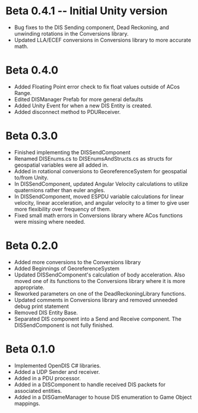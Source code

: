 # Beta 0.4.1 -- Initial Unity version

- Bug fixes to the DIS Sending component, Dead Reckoning, and unwinding rotations in the Conversions library.
- Updated LLA/ECEF conversions in Conversions library to more accurate math.

# Beta 0.4.0

- Added Floating Point error check to fix float values outside of ACos Range.
- Edited DISManager Prefab for more general defaults
- Added Unity Event for when a new DIS Entity is created.
- Added disconnect method to PDUReceiver.

# Beta 0.3.0

- Finished implementing the DISSendComponent
- Renamed DISEnums.cs to DISEnumsAndStructs.cs as structs for geospatial variables were all added in. 
- Added in rotational conversions to GeoreferenceSystem for geospatial to/from Unity. 
- In DISSendComponent, updated Angular Velocity calculations to utilize quaternions rather than euler angles. 
- In DISSendComponent, moved ESPDU variable calculations for linear velocity, linear acceleration, and angular velocity to a timer to give user more flexibility over frequency of them. 
- Fixed small math errors in Conversions library where ACos functions were missing where needed.

# Beta 0.2.0

- Added more conversions to the Conversions library
- Added Beginnings of GeoreferenceSystem
- Updated DISSendComponent's calculation of body acceleration. Also moved one of its functions to the Conversions library where it is more appropriate.
- Reworked parameters on one of the DeadReckoningLibrary functions.
- Updated comments in Conversions library and removed unneeded debug print statement
- Removed DIS Entity Base.
- Separated DIS component into a Send and Receive component. The DISSendComponent is not fully finished.

# Beta 0.1.0

- Implemented OpenDIS C# libraries.
- Added a UDP Sender and receiver.
- Added in a PDU processor.
- Added in a DISComponent to handle received DIS packets for associated entities.
- Added in a DISGameManager to house DIS enumeration to Game Object mappings.